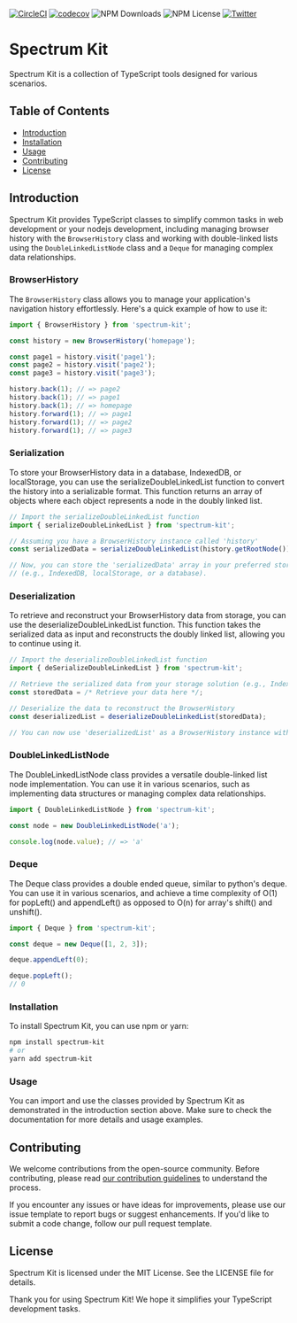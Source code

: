 [![CircleCI](https://dl.circleci.com/status-badge/img/gh/wsquared/spectrum-kit/tree/main.svg?style=svg)](https://dl.circleci.com/status-badge/redirect/gh/wsquared/spectrum-kit/tree/main)
[![codecov](https://codecov.io/github/wsquared/spectrum-kit/graph/badge.svg?token=EDA96MHFXB)](https://codecov.io/github/wsquared/spectrum-kit)
![NPM Downloads](https://img.shields.io/npm/dw/spectrum-kit)
![NPM License](https://img.shields.io/npm/l/spectrum-kit)
[![Twitter](https://img.shields.io/twitter/follow/:twitterHandle.svg?style=social&label=@willwin_w)](https://twitter.com/willwin_w)

# Spectrum Kit

Spectrum Kit is a collection of TypeScript tools designed for various scenarios.

## Table of Contents

- [Introduction](#introduction)
- [Installation](#installation)
- [Usage](#usage)
- [Contributing](#contributing)
- [License](#license)

## Introduction

Spectrum Kit provides TypeScript classes to simplify common tasks in web development or your nodejs development, including managing browser history with the `BrowserHistory` class and working with double-linked lists using the `DoubleLinkedListNode` class and a `Deque` for managing complex data relationships.

### BrowserHistory

The `BrowserHistory` class allows you to manage your application's navigation history effortlessly. Here's a quick example of how to use it:

```js
import { BrowserHistory } from 'spectrum-kit';

const history = new BrowserHistory('homepage');

const page1 = history.visit('page1');
const page2 = history.visit('page2');
const page3 = history.visit('page3');

history.back(1); // => page2
history.back(1); // => page1
history.back(1); // => homepage
history.forward(1); // => page1
history.forward(1); // => page2
history.forward(1); // => page3
```

### Serialization

To store your BrowserHistory data in a database, IndexedDB, or localStorage, you can use the serializeDoubleLinkedList function to convert the history into a serializable format. This function returns an array of objects where each object represents a node in the doubly linked list.

```js
// Import the serializeDoubleLinkedList function
import { serializeDoubleLinkedList } from 'spectrum-kit';

// Assuming you have a BrowserHistory instance called 'history'
const serializedData = serializeDoubleLinkedList(history.getRootNode());

// Now, you can store the 'serializedData' array in your preferred storage solution
// (e.g., IndexedDB, localStorage, or a database).
```

### Deserialization

To retrieve and reconstruct your BrowserHistory data from storage, you can use the deserializeDoubleLinkedList function. This function takes the serialized data as input and reconstructs the doubly linked list, allowing you to continue using it.

```js
// Import the deserializeDoubleLinkedList function
import { deSerializeDoubleLinkedList } from 'spectrum-kit';

// Retrieve the serialized data from your storage solution (e.g., IndexedDB or localStorage)
const storedData = /* Retrieve your data here */;

// Deserialize the data to reconstruct the BrowserHistory
const deserializedList = deserializeDoubleLinkedList(storedData);

// You can now use 'deserializedList' as a BrowserHistory instance with your history data.

```

### DoubleLinkedListNode

The DoubleLinkedListNode class provides a versatile double-linked list node implementation. You can use it in various scenarios, such as implementing data structures or managing complex data relationships.

```js
import { DoubleLinkedListNode } from 'spectrum-kit';

const node = new DoubleLinkedListNode('a');

console.log(node.value); // => 'a'
```

### Deque

The Deque class provides a double ended queue, similar to python's deque. You can use it in various scenarios, and achieve a time complexity of O(1) for popLeft() and appendLeft() as opposed to O(n) for array's shift() and unshift().

```js
import { Deque } from 'spectrum-kit';

const deque = new Deque([1, 2, 3]);

deque.appendLeft(0);

deque.popLeft();
// 0
```

### Installation

To install Spectrum Kit, you can use npm or yarn:

```bash
npm install spectrum-kit
# or
yarn add spectrum-kit
```

### Usage

You can import and use the classes provided by Spectrum Kit as demonstrated in the introduction section above. Make sure to check the documentation for more details and usage examples.

## Contributing

We welcome contributions from the open-source community. Before contributing, please read [our contribution guidelines](./.github/CONTRIBUTING.md) to understand the process.

If you encounter any issues or have ideas for improvements, please use our issue template to report bugs or suggest enhancements. If you'd like to submit a code change, follow our pull request template.

## License

Spectrum Kit is licensed under the MIT License. See the LICENSE file for details.

Thank you for using Spectrum Kit! We hope it simplifies your TypeScript development tasks.
